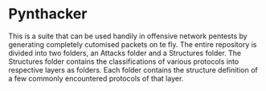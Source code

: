 # Pynthacker
This is a suite that can be used handily in offensive network pentests by generating completely cutomised packets on te fly.
The entire repository is divided into two folders, an Attacks folder and a Structures folder. 
The Structures folder contains the classifications of various protocols into respective layers as folders. Each folder contains the structure definition of a few commonly encountered protocols of that layer. 
